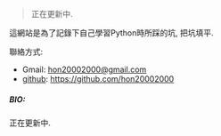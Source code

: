 > 正在更新中.   
  
這網站是為了記錄下自己學習Python時所踩的坑, 把坑填平.  
  
聯絡方式:  
- Gmail: hon20002000@gmail.com    
- [github](https://github.com/hon20002000): https://github.com/hon20002000     


##### BIO:  
  
正在更新中.
